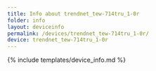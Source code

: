 ```yaml
---
title: Info about trendnet_tew-714tru_1-0r
folder: info
layout: deviceinfo
permalink: /devices/trendnet_tew-714tru_1-0r/
device: trendnet_tew-714tru_1-0r
---
```

{% include templates/device_info.md %}

